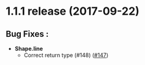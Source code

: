 # 1.1.1 release (2017-09-22)

## Bug Fixes :

- **Shape.line**
	- Correct return type (#148) ([#147](https://github.com/naver/billboard.js/issues/147))
